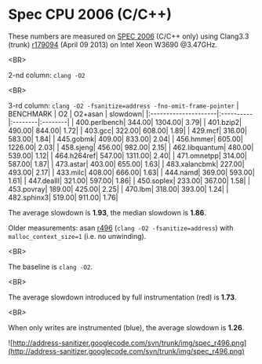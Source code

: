 # Spec CPU 2006 (C/C++) #

These numbers are measured on [SPEC 2006](RunningSpecBenchmarks.md) (C/C++ only) using Clang3.3 (trunk) [r179094](https://code.google.com/p/address-sanitizer/source/detail?r=179094) (April 09 2013) on Intel Xeon W3690 @3.47GHz. 

&lt;BR&gt;


2-nd column: `clang -O2` 

&lt;BR&gt;


3-rd column: `clang -O2 -fsanitize=address -fno-omit-frame-pointer`
| BENCHMARK            |  O2       | O2+asan | slowdown|
|:---------------------|:----------|:--------|:--------|
|       400.perlbench|      344.00|     1304.00|        3.79|
|           401.bzip2|      490.00|      844.00|        1.72|
|             403.gcc|      322.00|      608.00|        1.89|
|             429.mcf|      316.00|      583.00|        1.84|
|           445.gobmk|      409.00|      833.00|        2.04|
|           456.hmmer|      605.00|     1226.00|        2.03|
|           458.sjeng|      456.00|      982.00|        2.15|
|      462.libquantum|      480.00|      539.00|        1.12|
|         464.h264ref|      547.00|     1311.00|        2.40|
|         471.omnetpp|      314.00|      587.00|        1.87|
|           473.astar|      403.00|      655.00|        1.63|
|       483.xalancbmk|      227.00|      493.00|        2.17|
|            433.milc|      408.00|      666.00|        1.63|
|            444.namd|      369.00|      593.00|        1.61|
|          447.dealII|      321.00|      597.00|        1.86|
|          450.soplex|      233.00|      367.00|        1.58|
|          453.povray|      189.00|      425.00|        2.25|
|             470.lbm|      318.00|      393.00|        1.24|
|         482.sphinx3|      519.00|      911.00|        1.76|

The average slowdown is **1.93**, the median slowdown is **1.86**.

Older measurements: asan [r496](https://code.google.com/p/address-sanitizer/source/detail?r=496) (`clang -O2 -fsanitize=address`) with `malloc_context_size=1` (i.e. no unwinding).

&lt;BR&gt;


The baseline is `clang -O2`. 

&lt;BR&gt;


The average slowdown introduced by full instrumentation (red) is **1.73**.

&lt;BR&gt;


When only writes are instrumented (blue), the average slowdown is **1.26**.

![http://address-sanitizer.googlecode.com/svn/trunk/img/spec_r496.png](http://address-sanitizer.googlecode.com/svn/trunk/img/spec_r496.png)